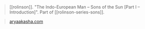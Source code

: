 > [[rolinson]]. "The Indo-European Man – Sons of the Sun [Part I – Introduction]". Part of [[rolinson-series-sons]].

> [aryaakasha.com](https://aryaakasha.com/2020/06/07/the-indo-european-man-sons-of-the-sun-part-i-introduction/)